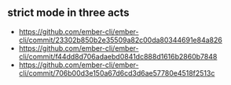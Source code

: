## strict mode in three acts

* https://github.com/ember-cli/ember-cli/commit/23302b850b2e35509a82c00da80344691e84a826
* https://github.com/ember-cli/ember-cli/commit/f44dd8d706adaebd0841dc888d1616b2860b7848
* https://github.com/ember-cli/ember-cli/commit/706b00d3e150a67d6cd3d6ae57780e4518f2513c
